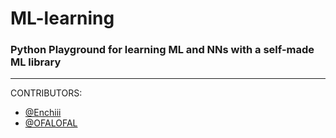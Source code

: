 # ML-learning
### Python Playground for learning ML and NNs with a self-made ML library 

---  
CONTRIBUTORS:
* [@Enchiii](https://github.com/Enchiii)
* [@OFALOFAL](https://github.com/OFALOFAL)
